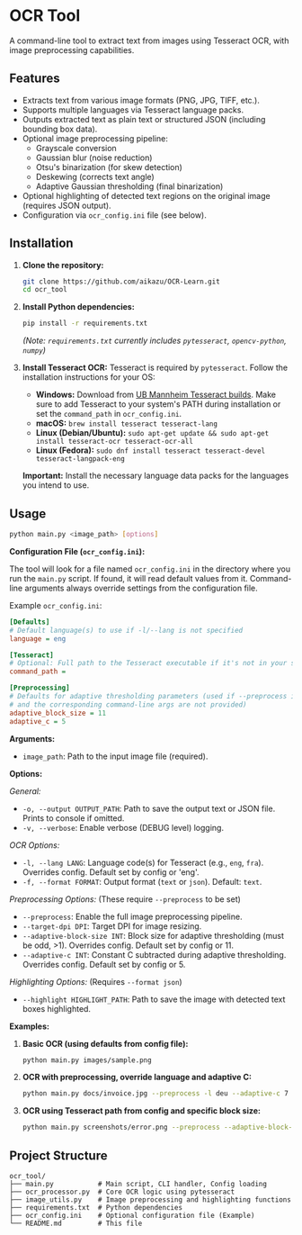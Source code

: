 # OCR Tool

A command-line tool to extract text from images using Tesseract OCR, with image preprocessing capabilities.

## Features

*   Extracts text from various image formats (PNG, JPG, TIFF, etc.).
*   Supports multiple languages via Tesseract language packs.
*   Outputs extracted text as plain text or structured JSON (including bounding box data).
*   Optional image preprocessing pipeline:
    *   Grayscale conversion
    *   Gaussian blur (noise reduction)
    *   Otsu's binarization (for skew detection)
    *   Deskewing (corrects text angle)
    *   Adaptive Gaussian thresholding (final binarization)
*   Optional highlighting of detected text regions on the original image (requires JSON output).
*   Configuration via `ocr_config.ini` file (see below).

## Installation

1.  **Clone the repository:**
    ```bash
    git clone https://github.com/aikazu/OCR-Learn.git
    cd ocr_tool
    ```

2.  **Install Python dependencies:**
    ```bash
    pip install -r requirements.txt
    ```
    *(Note: `requirements.txt` currently includes `pytesseract`, `opencv-python`, `numpy`)*

3.  **Install Tesseract OCR:**
    Tesseract is required by `pytesseract`. Follow the installation instructions for your OS:
    *   **Windows:** Download from [UB Mannheim Tesseract builds](https://github.com/UB-Mannheim/tesseract/wiki). Make sure to add Tesseract to your system's PATH during installation or set the `command_path` in `ocr_config.ini`.
    *   **macOS:** `brew install tesseract tesseract-lang`
    *   **Linux (Debian/Ubuntu):** `sudo apt-get update && sudo apt-get install tesseract-ocr tesseract-ocr-all`
    *   **Linux (Fedora):** `sudo dnf install tesseract tesseract-devel tesseract-langpack-eng`

    **Important:** Install the necessary language data packs for the languages you intend to use.

## Usage

```bash
python main.py <image_path> [options]
```

**Configuration File (`ocr_config.ini`):**

The tool will look for a file named `ocr_config.ini` in the directory where you run the `main.py` script. If found, it will read default values from it. Command-line arguments always override settings from the configuration file.

Example `ocr_config.ini`:

```ini
[Defaults]
# Default language(s) to use if -l/--lang is not specified
language = eng

[Tesseract]
# Optional: Full path to the Tesseract executable if it's not in your system PATH
command_path =

[Preprocessing]
# Defaults for adaptive thresholding parameters (used if --preprocess is enabled
# and the corresponding command-line args are not provided)
adaptive_block_size = 11
adaptive_c = 5
```

**Arguments:**

*   `image_path`: Path to the input image file (required).

**Options:**

*General:* 
*   `-o, --output OUTPUT_PATH`: Path to save the output text or JSON file. Prints to console if omitted.
*   `-v, --verbose`: Enable verbose (DEBUG level) logging.

*OCR Options:* 
*   `-l, --lang LANG`: Language code(s) for Tesseract (e.g., `eng`, `fra`). Overrides config. Default set by config or 'eng'.
*   `-f, --format FORMAT`: Output format (`text` or `json`). Default: `text`.

*Preprocessing Options:* (These require `--preprocess` to be set)
*   `--preprocess`: Enable the full image preprocessing pipeline.
*   `--target-dpi DPI`: Target DPI for image resizing.
*   `--adaptive-block-size INT`: Block size for adaptive thresholding (must be odd, >1). Overrides config. Default set by config or 11.
*   `--adaptive-c INT`: Constant C subtracted during adaptive thresholding. Overrides config. Default set by config or 5.

*Highlighting Options:* (Requires `--format json`)
*   `--highlight HIGHLIGHT_PATH`: Path to save the image with detected text boxes highlighted.

**Examples:**

1.  **Basic OCR (using defaults from config file):**
    ```bash
    python main.py images/sample.png
    ```

2.  **OCR with preprocessing, override language and adaptive C:**
    ```bash
    python main.py docs/invoice.jpg --preprocess -l deu --adaptive-c 7 -o output.txt
    ```

3.  **OCR using Tesseract path from config and specific block size:**
    ```bash
    python main.py screenshots/error.png --preprocess --adaptive-block-size 15 --format json -o results.json --highlight debug_highlight.png
    ```

## Project Structure

```
ocr_tool/
├── main.py           # Main script, CLI handler, Config loading
├── ocr_processor.py  # Core OCR logic using pytesseract
├── image_utils.py    # Image preprocessing and highlighting functions
├── requirements.txt  # Python dependencies
├── ocr_config.ini    # Optional configuration file (Example)
└── README.md         # This file
``` 
